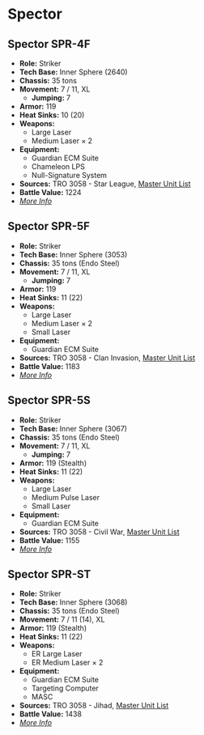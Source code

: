 # Spector
## Spector SPR-4F
- **Role:** Striker
- **Tech Base:** Inner Sphere (2640)
- **Chassis:** 35 tons
- **Movement:** 7 / 11, XL
  - **Jumping:** 7
- **Armor:** 119
- **Heat Sinks:** 10 (20)
- **Weapons:**
  - Large Laser
  - Medium Laser × 2
- **Equipment:**
  - Guardian ECM Suite
  - Chameleon LPS
  - Null-Signature System
- **Sources:** TRO 3058 - Star League, [Master Unit List](http://masterunitlist.info/Unit/Details/3002/spector-spr-4f)
- **Battle Value:** 1224
- [*More Info*](spector/spector_spr-4f.md)

## Spector SPR-5F
- **Role:** Striker
- **Tech Base:** Inner Sphere (3053)
- **Chassis:** 35 tons (Endo Steel)
- **Movement:** 7 / 11, XL
  - **Jumping:** 7
- **Armor:** 119
- **Heat Sinks:** 11 (22)
- **Weapons:**
  - Large Laser
  - Medium Laser × 2
  - Small Laser
- **Equipment:**
  - Guardian ECM Suite
- **Sources:** TRO 3058 - Clan Invasion, [Master Unit List](http://masterunitlist.info/Unit/Details/3003/spector-spr-5f)
- **Battle Value:** 1183
- [*More Info*](spector/spector_spr-5f.md)

## Spector SPR-5S
- **Role:** Striker
- **Tech Base:** Inner Sphere (3067)
- **Chassis:** 35 tons (Endo Steel)
- **Movement:** 7 / 11, XL
  - **Jumping:** 7
- **Armor:** 119 (Stealth)
- **Heat Sinks:** 11 (22)
- **Weapons:**
  - Large Laser
  - Medium Pulse Laser
  - Small Laser
- **Equipment:**
  - Guardian ECM Suite
- **Sources:** TRO 3058 - Civil War, [Master Unit List](http://masterunitlist.info/Unit/Details/3004/spector-spr-5s)
- **Battle Value:** 1155
- [*More Info*](spector/spector_spr-5s.md)

## Spector SPR-ST
- **Role:** Striker
- **Tech Base:** Inner Sphere (3068)
- **Chassis:** 35 tons (Endo Steel)
- **Movement:** 7 / 11 (14), XL
- **Armor:** 119 (Stealth)
- **Heat Sinks:** 11 (22)
- **Weapons:**
  - ER Large Laser
  - ER Medium Laser × 2
- **Equipment:**
  - Guardian ECM Suite
  - Targeting Computer
  - MASC
- **Sources:** TRO 3058 - Jihad, [Master Unit List](http://masterunitlist.info/Unit/Details/3005/spector-spr-st)
- **Battle Value:** 1438
- [*More Info*](spector/spector_spr-st.md)


